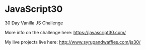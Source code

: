 # JavaScript30
30 Day Vanilla JS Challenge

More info on the challenge here: https://javascript30.com/

My live projects live here: http://www.syrupandwaffles.com/js30/